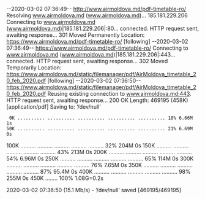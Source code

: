 --2020-03-02 07:36:49--  http://www.airmoldova.md/pdf-timetable-ro/
Resolving www.airmoldova.md (www.airmoldova.md)... 185.181.229.206
Connecting to www.airmoldova.md (www.airmoldova.md)|185.181.229.206|:80... connected.
HTTP request sent, awaiting response... 301 Moved Permanently
Location: https://www.airmoldova.md/pdf-timetable-ro/ [following]
--2020-03-02 07:36:49--  https://www.airmoldova.md/pdf-timetable-ro/
Connecting to www.airmoldova.md (www.airmoldova.md)|185.181.229.206|:443... connected.
HTTP request sent, awaiting response... 302 Moved Temporarily
Location: https://www.airmoldova.md/static/filemanager/pdf/AirMoldova_timetable_20_feb_2020.pdf [following]
--2020-03-02 07:36:50--  https://www.airmoldova.md/static/filemanager/pdf/AirMoldova_timetable_20_feb_2020.pdf
Reusing existing connection to www.airmoldova.md:443.
HTTP request sent, awaiting response... 200 OK
Length: 469195 (458K) [application/pdf]
Saving to: ‘/dev/null’

     0K .......... .......... .......... .......... .......... 10% 6.66M 1s
    50K .......... .......... .......... .......... .......... 21% 6.69M 0s
   100K .......... .......... .......... .......... .......... 32%  204M 0s
   150K .......... .......... .......... .......... .......... 43%  213M 0s
   200K .......... .......... .......... .......... .......... 54% 6.96M 0s
   250K .......... .......... .......... .......... .......... 65%  114M 0s
   300K .......... .......... .......... .......... .......... 76% 7.65M 0s
   350K .......... .......... .......... .......... .......... 87% 95.4M 0s
   400K .......... .......... .......... .......... .......... 98%  255M 0s
   450K ........                                              100% 1.08G=0.2s

2020-03-02 07:36:50 (15.1 Mb/s) - ‘/dev/null’ saved [469195/469195]

